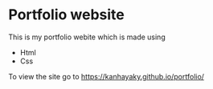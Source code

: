 # Portfolio website
This is my portfolio webite which is made using 
- Html
- Css

To view the site go to https://kanhayaky.github.io/portfolio/
